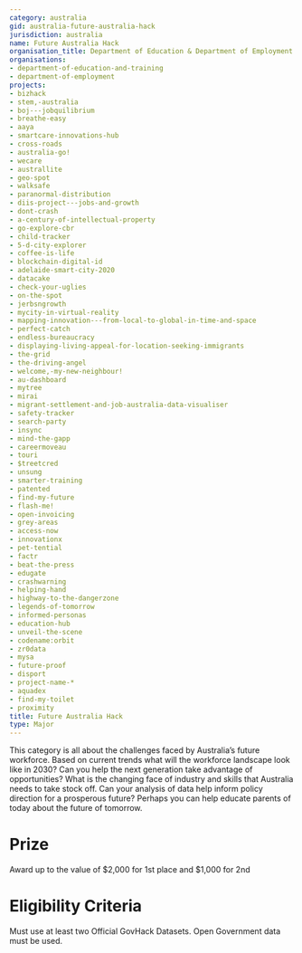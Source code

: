 ```yaml
---
category: australia
gid: australia-future-australia-hack
jurisdiction: australia
name: Future Australia Hack
organisation_title: Department of Education & Department of Employment
organisations:
- department-of-education-and-training
- department-of-employment
projects:
- bizhack
- stem,-australia
- boj---jobquilibrium
- breathe-easy
- aaya
- smartcare-innovations-hub
- cross-roads
- australia-go!
- wecare
- australlite
- geo-spot
- walksafe
- paranormal-distribution
- diis-project---jobs-and-growth
- dont-crash
- a-century-of-intellectual-property
- go-explore-cbr
- child-tracker
- 5-d-city-explorer
- coffee-is-life
- blockchain-digital-id
- adelaide-smart-city-2020
- datacake
- check-your-uglies
- on-the-spot
- jerbsngrowth
- mycity-in-virtual-reality
- mapping-innovation---from-local-to-global-in-time-and-space
- perfect-catch
- endless-bureaucracy
- displaying-living-appeal-for-location-seeking-immigrants
- the-grid
- the-driving-angel
- welcome,-my-new-neighbour!
- au-dashboard
- mytree
- mirai
- migrant-settlement-and-job-australia-data-visualiser
- safety-tracker
- search-party
- insync
- mind-the-gapp
- careermoveau
- touri
- $treetcred
- unsung
- smarter-training
- patented
- find-my-future
- flash-me!
- open-invoicing
- grey-areas
- access-now
- innovationx
- pet-tential
- factr
- beat-the-press
- edugate
- crashwarning
- helping-hand
- highway-to-the-dangerzone
- legends-of-tomorrow
- informed-personas
- education-hub
- unveil-the-scene
- codename:orbit
- zr0data
- mysa
- future-proof
- disport
- project-name-*
- aquadex
- find-my-toilet
- proximity
title: Future Australia Hack
type: Major
---
```


This category is all about the challenges faced by Australia’s future workforce.   Based on current trends what will the workforce landscape look like in 2030? Can you help the next generation take advantage of opportunities?  What is the changing face of industry and skills that Australia needs to take stock off. Can your analysis of data help inform policy direction for a prosperous future? Perhaps you can help educate parents of today about the future of tomorrow.

# Prize
Award up to the value of  $2,000 for 1st place and $1,000 for 2nd

# Eligibility Criteria
Must use at least two Official GovHack Datasets.  Open Government data must be used.